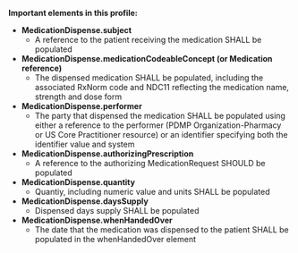 **Important elements in this profile:**

- **MedicationDispense.subject**
  - A reference to the patient receiving the medication SHALL be populated
- **MedicationDispense.medicationCodeableConcept (or Medication reference)**
  - The dispensed medication SHALL be populated, including the associated RxNorm code and NDC11 reflecting the medication name, strength and dose form
- **MedicationDispense.performer**
  - The party that dispensed the medication SHALL be populated using either a reference to the performer (PDMP Organization-Pharmacy or US Core Practitioner resource) or an identifier specifying both the identifier value and system
- **MedicationDispense.authorizingPrescription**
  - A reference to the authorizing MedicationRequest SHOULD be populated
- **MedicationDispense.quantity**
  - Quantiy, including numeric value and units SHALL be populated
- **MedicationDispense.daysSupply**
  - Dispensed days supply SHALL be populated
- **MedicationDispense.whenHandedOver**
  - The date that the medication was dispensed to the patient SHALL be populated in the whenHandedOver element

<p></p>
